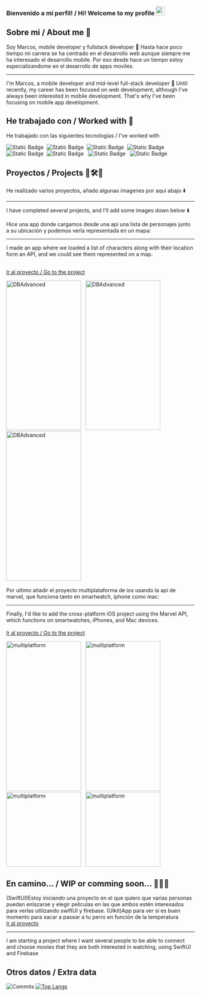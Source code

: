 ### Bienvenido a mi perfil! / Hi! Welcome to my profile   <img src="https://media.giphy.com/media/hvRJCLFzcasrR4ia7z/giphy.gif" width="24px" height="24px">

##  Sobre mi / About me 🧐
 Soy Marcos, mobile developer y fullstack developer 📱
 Hasta hace poco tiempo mi carrera se ha centrado en el desarrollo web aunque siempre me ha interesado el desarrollo mobile.
 Por eso desde hace un tiempo estoy especializandome en el desarrollo de apps moviles. 

 ***

 I'm Marcos, a mobile developer and mid-level full-stack developer 📱 Until recently, my career has been focused on web development, although I've always been interested in mobile development. That's why I've been focusing on mobile app development.


 ## He trabajado con / Worked with  🤖
 He trabajado con las siguientes tecnologias / I've worked with
 
 
 <img alt="Static Badge" src="https://img.shields.io/badge/Swift-grey?logo=swift&logoColor=white"> &nbsp;<img alt="Static Badge" src="https://img.shields.io/badge/Typescript-blue?logo=Typescript&logoColor=white">&nbsp; <img alt="Static Badge" src="https://img.shields.io/badge/Javascript-yellow?logo=Javascript&logoColor=white">&nbsp; <img alt="Static Badge" src="https://img.shields.io/badge/React-white?logo=React&logoColor=blue">&nbsp;<img alt="Static Badge" src="https://img.shields.io/badge/ReactNative-white?logo=React&logoColor=blue">&nbsp; <img alt="Static Badge" src="https://img.shields.io/badge/Next-black?logo=next&logoColor=silver">
&nbsp; <img alt="Static Badge" src="https://img.shields.io/badge/NodeJS-green?logo=Node&logoColor=black"> &nbsp; <img alt="Static Badge" src="https://img.shields.io/badge/Git-black?logo=Github&logoColor=white">

## Proyectos / Projects 🚧🛠️🚧

He realizado varios proyectos, añado algunas imagenes por aquí abajo ⬇️
***
I have completed several projects, and I'll add some images down below ⬇️

 Hice una app donde cargamos desde una api una lista de personajes junto a su ubicación y podemos verla representada en un mapa:
 
 ---
 I made an app where we loaded a list of characters along with their location form an API, and we could see them represented on a map.
 <br><br>
 
 [Ir al proyecto / Go to the project ](https://github.com/mriaus/IOSAdvancedTest)

 
<img alt="DBAdvanced" src="https://i.postimg.cc/zfYVbMJB/Simulator-Screenshot-i-Phone-15-Pro-2023-10-29-at-18-02-16.png" width="200px" height="400px"> &nbsp;
<img alt="DBAdvanced" src="https://i.postimg.cc/Bv5txg6C/Simulator-Screenshot-i-Phone-15-Pro-2023-10-29-at-18-02-34.png" width="200px" height="400px"> &nbsp;
<img alt="DBAdvanced" src="https://i.postimg.cc/fR9VbZQp/Simulator-Screenshot-i-Phone-15-Pro-2023-10-29-at-18-02-39.png" width="200px" height="400px"> &nbsp;

Por ultimo añadir el proyecto multiplataforma de ios usando la api de marvel, que funciona tanto en smartwatch, iphone como mac: 

---
Finally, I'd like to add the cross-platform iOS project using the Marvel API, which functions on smartwatches, iPhones, and Mac devices.
<br><br>
[Ir al proyecto / Go to the project ](https://github.com/mriaus/MarvelSwiftUi-Combine/tree/main)<br>

<img alt="multiplatform" src="https://i.postimg.cc/XYxKF72q/Simulator-Screenshot-i-Phone-15-Pro-Max-2023-11-19-at-23-29-24.png" width="200px" height="400px"> &nbsp;
<img alt="multiplatform" src="https://i.postimg.cc/g0JVKF5D/Simulator-Screenshot-i-Phone-15-Pro-Max-2023-11-19-at-23-30-00.png" width="200px" height="400px"> &nbsp;
<img alt="multiplatform" src="https://i.postimg.cc/nVQ15xLS/Simulator-Screenshot-Apple-Watch-Series-9-45mm-2023-11-19-at-23-33-00.png)" width="200px" height="200px"> &nbsp;
<img alt="multiplatform" src="https://i.postimg.cc/T1mqWVSv/Simulator-Screenshot-Apple-Watch-Series-9-45mm-2023-11-19-at-23-33-05.png" width="200px" height="200px"> &nbsp;

##  En camino... / WIP or comming soon... 👨🏻‍💻

(SwiftUI)Estoy iniciando una proyecto en el que quiero que varias personas puedan enlazarse y elegir peliculas en las que ambos estén interesados para verlas utilizando swiftUI y firebase.
(UIkit)App para ver si es buen momento para sacar a pasear a tu perro en función de la temperatura
<br>
[Ir al proyecto](https://github.com/mriaus/shouldWeWalk)<br>

---

I am starting a project where I want several people to be able to connect and choose movies that they are both interested in watching, using SwiftUI and Firebase


## Otros datos / Extra data

![Commits](https://github-readme-stats.vercel.app/api?username=mriaus&show_icons=true&count_private=true&include_all_commits=true)
[![Top Langs](https://github-readme-stats.vercel.app/api/top-langs/?username=mriaus&layout=donut-vertical)](https://github.com/mriaus/github-readme-stats)
<!--
**mriaus/mriaus** is a ✨ _special_ ✨ repository because its `README.md` (this file) appears on your GitHub profile.

Here are some ideas to get you started:

- 🔭 I’m currently working on ...
- 🌱 I’m currently learning ...
- 👯 I’m looking to collaborate on ...
- 🤔 I’m looking for help with ...
- 💬 Ask me about ...
- 📫 How to reach me: ...
- 😄 Pronouns: ...
- ⚡ Fun fact: ...
-->
